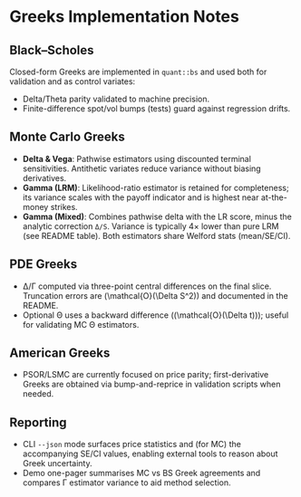 # Greeks Implementation Notes

## Black–Scholes
Closed-form Greeks are implemented in `quant::bs` and used both for validation and as control variates:
- Delta/Theta parity validated to machine precision.
- Finite-difference spot/vol bumps (tests) guard against regression drifts.

## Monte Carlo Greeks
- **Delta & Vega**: Pathwise estimators using discounted terminal sensitivities. Antithetic variates reduce variance without biasing derivatives.
- **Gamma (LRM)**: Likelihood-ratio estimator is retained for completeness; its variance scales with the payoff indicator and is highest near at-the-money strikes.
- **Gamma (Mixed)**: Combines pathwise delta with the LR score, minus the analytic correction `Δ/S`. Variance is typically 4× lower than pure LRM (see README table). Both estimators share Welford stats (mean/SE/CI).

## PDE Greeks
- Δ/Γ computed via three-point central differences on the final slice. Truncation errors are \(\mathcal{O}(\Delta S^2)\) and documented in the README.
- Optional Θ uses a backward difference (\(\mathcal{O}(\Delta t)\)); useful for validating MC Θ estimators.

## American Greeks
- PSOR/LSMC are currently focused on price parity; first-derivative Greeks are obtained via bump-and-reprice in validation scripts when needed.

## Reporting
- CLI `--json` mode surfaces price statistics and (for MC) the accompanying SE/CI values, enabling external tools to reason about Greek uncertainty.
- Demo one-pager summarises MC vs BS Greek agreements and compares Γ estimator variance to aid method selection.
